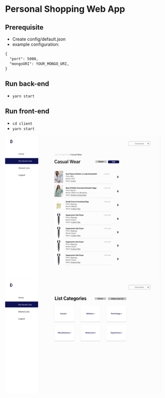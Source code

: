 # Personal Shopping Web App

## Prerequisite

- Create config/default.json
- example configuration:

```
{
  "port": 5000,
  "mongoURI": YOUR_MONGO_URI,
}
```


## Run back-end
- `yarn start`

## Run front-end
- `cd client`
- `yarn start`

<img src="img/items.png">
<img src="img/list.png">